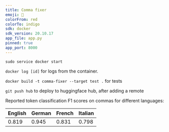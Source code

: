 ```yaml
---
title: Comma fixer
emoji: 🤗
colorFrom: red
colorTo: indigo
sdk: docker
sdk_version: 20.10.17
app_file: app.py
pinned: true
app_port: 8000
---
```


`sudo service docker start`

`docker log [id]` for logs from the container.

`docker build -t comma-fixer --target test .` for tests

`git push hub` to deploy to huggingface hub, after adding a remote

Reported token classification F1 scores on commas for different languages:

| English | German | French | Italian |
|---------|--------|--------|---------|
| 0.819   | 0.945  | 0.831  | 0.798   |

